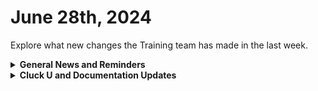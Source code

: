 # June 28th, 2024

Explore what new changes the Training team has made in the last week.

<details>

<summary><strong>General News and Reminders</strong></summary>

* **Game Tip of the Week:** This week's Game tip is easy! Steam is having its Summer Sale! So it's time to go through your massive wishlist, buy a ton of new games for your backlog, feel that sweet dopamine hit, and then never play them.&#x20;
* **SHOUT OUT** to Andy, Greg, Maurice, Nikolas, Linda, James, Brian, Kyle, Alexander, Chris, Jeremy, Noah (With a PERFECT SCORE), Ben, Maksim, David, Kenny, John, Micheal Blea, Michael Priest, Mendy, Austin, Hayley, Codie, Laura, Nicholas, Daniel, Sam, Joseph, and Preston for successfully taking our [foundations-certification.md](../../cluck-university/rewst-foundations-10x/foundations-certification.md "mention") Exam, and collecting your prestigious **Certified Rewster** badge in Discord. &#x20;
* Join us in our [Cluck-U Discord channel](https://discord.com/channels/936789089703845988/1121465945295167588) if you have any questions, comments, or concerns!

</details>

<details>

<summary><strong>Cluck U and Documentation Updates</strong></summary>

**What's New at Cluck University?**

* The List of Reminders:
  * We'd love to get your feedback on our Training and Documentation! [Please fill out this form to let us know how we can improve](https://app.sli.do/event/m8C3AjPUnuDgpkVDmPsQL3)!
  * You can make training and documentation requests at [https://rewst.canny.io/](https://rewst.canny.io/)
  * Rewst 200 videos for [201 - 203 are available here](../../cluck-university/clean-automation-200-series/)!
  * [Sign up for the Office Hours](https://calendly.com/cluck-u/office-hours?) and the[ ROC AMA](https://calendly.com/cluck-u/roc-ama) to work through any questions you have during and after training!

**New & Updated Pages:**

* [june-14-2024-the-one-trick-that-boosts-your-screen-share-experience-in-teams-by-10x.md](../roc-open-mics/june-14-2024-the-one-trick-that-boosts-your-screen-share-experience-in-teams-by-10x.md "mention") page added
* [june-21-2024-post-flow-glow.md](../roc-open-mics/june-21-2024-post-flow-glow.md "mention") page added

</details>

